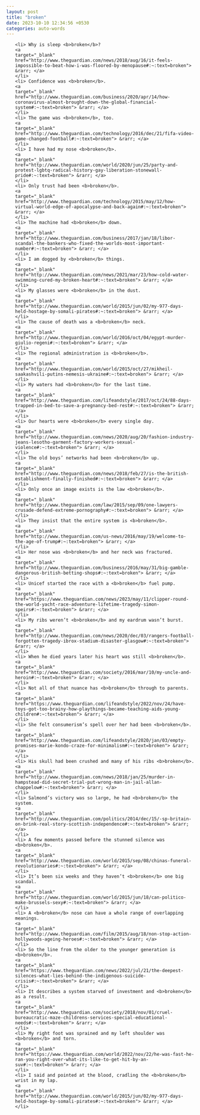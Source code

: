 ```yaml
---
layout: post
title: "broken"
date: 2023-10-10 12:34:56 +0530
categories: auto-words
---
```

<ol>

    <li> Why is sleep <b>broken</b>?
    <a 
    target="_blank" 
    href="http://www.theguardian.com/news/2018/aug/16/it-feels-impossible-to-beat-how-i-was-floored-by-menopause#:~:text=broken"> &rarr; </a>
    </li>
    <li> Confidence was <b>broken</b>.
    <a 
    target="_blank" 
    href="http://www.theguardian.com/business/2020/apr/14/how-coronavirus-almost-brought-down-the-global-financial-system#:~:text=broken"> &rarr; </a>
    </li>
    <li> The game was <b>broken</b>, too.
    <a 
    target="_blank" 
    href="http://www.theguardian.com/technology/2016/dec/21/fifa-video-game-changed-football#:~:text=broken"> &rarr; </a>
    </li>
    <li> I have had my nose <b>broken</b>.
    <a 
    target="_blank" 
    href="http://www.theguardian.com/world/2020/jun/25/party-and-protest-lgbtq-radical-history-gay-liberation-stonewall-pride#:~:text=broken"> &rarr; </a>
    </li>
    <li> Only trust had been <b>broken</b>.
    <a 
    target="_blank" 
    href="http://www.theguardian.com/technology/2015/may/12/how-virtual-world-edge-of-apocalypse-and-back-again#:~:text=broken"> &rarr; </a>
    </li>
    <li> The machine had <b>broken</b> down.
    <a 
    target="_blank" 
    href="http://www.theguardian.com/business/2017/jan/18/libor-scandal-the-bankers-who-fixed-the-worlds-most-important-number#:~:text=broken"> &rarr; </a>
    </li>
    <li> I am dogged by <b>broken</b> things.
    <a 
    target="_blank" 
    href="http://www.theguardian.com/news/2021/mar/23/how-cold-water-swimming-cured-my-broken-heart#:~:text=broken"> &rarr; </a>
    </li>
    <li> My glasses were <b>broken</b> in the dust.
    <a 
    target="_blank" 
    href="http://www.theguardian.com/world/2015/jun/02/my-977-days-held-hostage-by-somali-pirates#:~:text=broken"> &rarr; </a>
    </li>
    <li> The cause of death was a <b>broken</b> neck.
    <a 
    target="_blank" 
    href="http://www.theguardian.com/world/2016/oct/04/egypt-murder-giulio-regeni#:~:text=broken"> &rarr; </a>
    </li>
    <li> The regional administration is <b>broken</b>.
    <a 
    target="_blank" 
    href="http://www.theguardian.com/world/2015/oct/27/mikheil-saakashvili-putins-nemesis-ukraine#:~:text=broken"> &rarr; </a>
    </li>
    <li> My waters had <b>broken</b> for the last time.
    <a 
    target="_blank" 
    href="http://www.theguardian.com/lifeandstyle/2017/oct/24/88-days-trapped-in-bed-to-save-a-pregnancy-bed-rest#:~:text=broken"> &rarr; </a>
    </li>
    <li> Our hearts were <b>broken</b> every single day.
    <a 
    target="_blank" 
    href="http://www.theguardian.com/news/2020/aug/20/fashion-industry-jeans-lesotho-garment-factory-workers-sexual-violence#:~:text=broken"> &rarr; </a>
    </li>
    <li> The old boys’ networks had been <b>broken</b> up.
    <a 
    target="_blank" 
    href="http://www.theguardian.com/news/2018/feb/27/is-the-british-establishment-finally-finished#:~:text=broken"> &rarr; </a>
    </li>
    <li> Only once an image exists is the law <b>broken</b>.
    <a 
    target="_blank" 
    href="http://www.theguardian.com/law/2015/sep/09/one-lawyers-crusade-defend-extreme-pornography#:~:text=broken"> &rarr; </a>
    </li>
    <li> They insist that the entire system is <b>broken</b>.
    <a 
    target="_blank" 
    href="http://www.theguardian.com/us-news/2016/may/19/welcome-to-the-age-of-trump#:~:text=broken"> &rarr; </a>
    </li>
    <li> Her nose was <b>broken</b> and her neck was fractured.
    <a 
    target="_blank" 
    href="http://www.theguardian.com/business/2016/may/31/big-gamble-dangerous-british-betting-shops#:~:text=broken"> &rarr; </a>
    </li>
    <li> Unicef started the race with a <b>broken</b> fuel pump.
    <a 
    target="_blank" 
    href="https://www.theguardian.com/news/2023/may/11/clipper-round-the-world-yacht-race-adventure-lifetime-tragedy-simon-speirs#:~:text=broken"> &rarr; </a>
    </li>
    <li> My ribs weren’t <b>broken</b> and my eardrum wasn’t burst.
    <a 
    target="_blank" 
    href="http://www.theguardian.com/news/2020/dec/03/rangers-football-forgotten-tragedy-ibrox-stadium-disaster-glasgow#:~:text=broken"> &rarr; </a>
    </li>
    <li> When he died years later his heart was still <b>broken</b>.
    <a 
    target="_blank" 
    href="http://www.theguardian.com/society/2016/mar/10/my-uncle-and-heroin#:~:text=broken"> &rarr; </a>
    </li>
    <li> Not all of that nuance has <b>broken</b> through to parents.
    <a 
    target="_blank" 
    href="https://www.theguardian.com/lifeandstyle/2022/nov/24/have-toys-got-too-brainy-how-playthings-became-teaching-aids-young-children#:~:text=broken"> &rarr; </a>
    </li>
    <li> She felt consumerism’s spell over her had been <b>broken</b>.
    <a 
    target="_blank" 
    href="http://www.theguardian.com/lifeandstyle/2020/jan/03/empty-promises-marie-kondo-craze-for-minimalism#:~:text=broken"> &rarr; </a>
    </li>
    <li> His skull had been crushed and many of his ribs <b>broken</b>.
    <a 
    target="_blank" 
    href="http://www.theguardian.com/news/2018/jan/25/murder-in-hampstead-did-secret-trial-put-wrong-man-in-jail-allan-chappelow#:~:text=broken"> &rarr; </a>
    </li>
    <li> Salmond’s victory was so large, he had <b>broken</b> the system.
    <a 
    target="_blank" 
    href="http://www.theguardian.com/politics/2014/dec/15/-sp-britain-on-brink-real-story-scottish-independence#:~:text=broken"> &rarr; </a>
    </li>
    <li> A few moments passed before the stunned silence was <b>broken</b>.
    <a 
    target="_blank" 
    href="http://www.theguardian.com/world/2015/sep/08/chinas-funeral-revolutionaries#:~:text=broken"> &rarr; </a>
    </li>
    <li> It’s been six weeks and they haven’t <b>broken</b> one big scandal.
    <a 
    target="_blank" 
    href="http://www.theguardian.com/world/2015/jun/18/can-politico-make-brussels-sexy#:~:text=broken"> &rarr; </a>
    </li>
    <li> A <b>broken</b> nose can have a whole range of overlapping meanings.
    <a 
    target="_blank" 
    href="http://www.theguardian.com/film/2015/aug/18/non-stop-action-hollywoods-ageing-heroes#:~:text=broken"> &rarr; </a>
    </li>
    <li> So the line from the older to the younger generation is <b>broken</b>.
    <a 
    target="_blank" 
    href="https://www.theguardian.com/news/2022/jul/21/the-deepest-silences-what-lies-behind-the-indigenous-suicide-crisis#:~:text=broken"> &rarr; </a>
    </li>
    <li> It describes a system starved of investment and <b>broken</b> as a result.
    <a 
    target="_blank" 
    href="http://www.theguardian.com/society/2018/nov/01/cruel-bureaucratic-maze-childrens-services-special-educational-needs#:~:text=broken"> &rarr; </a>
    </li>
    <li> My right foot was sprained and my left shoulder was <b>broken</b> and torn.
    <a 
    target="_blank" 
    href="https://www.theguardian.com/world/2022/nov/22/he-was-fast-he-ran-you-right-over-what-its-like-to-get-hit-by-an-suv#:~:text=broken"> &rarr; </a>
    </li>
    <li> I said and pointed at the blood, cradling the <b>broken</b> wrist in my lap.
    <a 
    target="_blank" 
    href="http://www.theguardian.com/world/2015/jun/02/my-977-days-held-hostage-by-somali-pirates#:~:text=broken"> &rarr; </a>
    </li>